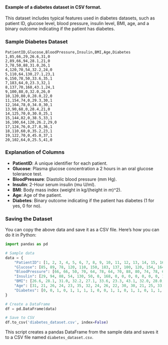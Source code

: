 #### Example of a diabetes dataset in CSV format.
This dataset includes typical features used in diabetes datasets, such as patient ID, glucose level, blood pressure, insulin level, BMI, age, and a binary outcome indicating if the patient has diabetes.

### Sample Diabetes Dataset

```csv
PatientID,Glucose,BloodPressure,Insulin,BMI,Age,Diabetes
1,85,66,29,26.6,31,0
2,89,66,94,28.1,21,0
3,78,50,88,31.0,26,1
4,120,70,54,32.2,24,0
5,110,64,130,27.1,23,1
6,150,78,50,33.6,35,1
7,183,64,0,23.3,32,1
8,137,70,168,43.1,24,1
9,100,88,0,32.0,26,0
10,120,80,0,28.0,22,0
11,154,74,0,29.3,30,1
12,164,78,0,34.0,30,1
13,90,68,0,28.4,21,0
14,125,70,0,30.0,25,1
15,144,82,0,38.5,33,1
16,100,64,120,26.2,29,0
17,124,76,0,27.8,36,1
18,110,60,0,35.2,23,1
19,122,70,0,45.0,37,1
20,102,64,0,25.5,41,0
```

### Explanation of Columns

- **PatientID**: A unique identifier for each patient.
- **Glucose**: Plasma glucose concentration a 2 hours in an oral glucose tolerance test.
- **BloodPressure**: Diastolic blood pressure (mm Hg).
- **Insulin**: 2-Hour serum insulin (mu U/ml).
- **BMI**: Body mass index (weight in kg/(height in m)^2).
- **Age**: Age of the patient.
- **Diabetes**: Binary outcome indicating if the patient has diabetes (1 for yes, 0 for no).

### Saving the Dataset

You can copy the above data and save it as a CSV file. Here’s how you can do it in Python:

```python
import pandas as pd

# Sample data
data = {
    "PatientID": [1, 2, 3, 4, 5, 6, 7, 8, 9, 10, 11, 12, 13, 14, 15, 16, 17, 18, 19, 20],
    "Glucose": [85, 89, 78, 120, 110, 150, 183, 137, 100, 120, 154, 164, 90, 125, 144, 100, 124, 110, 122, 102],
    "BloodPressure": [66, 66, 50, 70, 64, 78, 64, 70, 88, 80, 74, 78, 68, 70, 82, 64, 76, 60, 70, 64],
    "Insulin": [29, 94, 88, 54, 130, 50, 0, 168, 0, 0, 0, 0, 0, 0, 0, 120, 0, 0, 0, 0],
    "BMI": [26.6, 28.1, 31.0, 32.2, 27.1, 33.6, 23.3, 43.1, 32.0, 28.0, 29.3, 34.0, 28.4, 30.0, 38.5, 26.2, 27.8, 35.2, 45.0, 25.5],
    "Age": [31, 21, 26, 24, 23, 35, 32, 24, 26, 22, 30, 30, 21, 25, 33, 29, 36, 23, 37, 41],
    "Diabetes": [0, 0, 1, 0, 1, 1, 1, 1, 0, 0, 1, 1, 0, 1, 1, 0, 1, 1, 1, 0]
}

# Create a DataFrame
df = pd.DataFrame(data)

# Save to CSV
df.to_csv('diabetes_dataset.csv', index=False)
```

This script creates a pandas DataFrame from the sample data and saves it to a CSV file named `diabetes_dataset.csv`.
